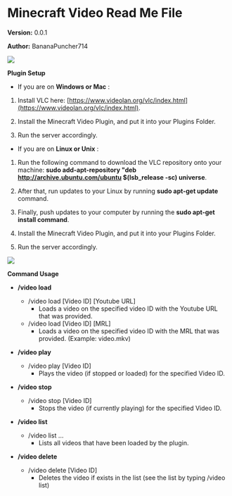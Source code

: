 # **Minecraft Video Read Me File**

**Version:** 0.0.1

**Author:** BananaPuncher714

![](RackMultipart20200629-4-6rxqp7_html_237499165a11f2b9.gif)

**Plugin Setup**

- If you are on **Windows or Mac** :

1) Install VLC here: [https://www.videolan.org/vlc/index.html](https://www.videolan.org/vlc/index.html).

2) Install the Minecraft Video Plugin, and put it into your Plugins Folder.

3) Run the server accordingly.

- If you are on **Linux or Unix** :

1) Run the following command to download the VLC repository onto your machine: **sudo add-apt-repository &quot;deb http://archive.ubuntu.com/ubuntu $(lsb\_release -sc) universe**.

2) After that, run updates to your Linux by running **sudo apt-get update** command.

3) Finally, push updates to your computer by running the **sudo apt-get install command**.

4) Install the Minecraft Video Plugin, and put it into your Plugins Folder.

5) Run the server accordingly.

![](RackMultipart20200629-4-6rxqp7_html_237499165a11f2b9.gif)

**Command Usage**

- **/video load**
  - /video load [Video ID] [Youtube URL]
    - Loads a video on the specified video ID with the Youtube URL that was provided.
  - /video load [Video ID] [MRL]
    - Loads a video on the specified video ID with the MRL that was provided. (Example: video.mkv)

- **/video play**
  - /video play [Video ID]
    - Plays the video (if stopped or loaded) for the specified Video ID.

- **/video stop**
  - /video stop [Video ID]
    - Stops the video (if currently playing) for the specified Video ID.

- **/video list**
  - /video list …
    - Lists all videos that have been loaded by the plugin.

- **/video delete**
  - /video delete [Video ID]
    - Deletes the video if exists in the list (see the list by typing /video list)
